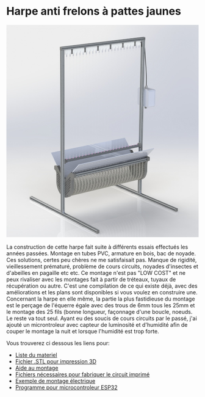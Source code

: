 # Harpe anti frelons à pattes jaunes

![This is an image](https://github.com/Ratamuse/Harpe/blob/main/Harpe%20ruches/Images/Harpe8.JPG)

La construction de cette harpe fait suite à différents essais effectués les années passées. Montage en tubes PVC, armature en bois, bac de noyade. Ces solutions, certes peu chères ne me satisfaisait pas. Manque de rigidité, vieillessement prématuré, problème de cours circuits, noyades d'insectes et d'abeilles en pagaille etc etc. 
Ce montage n'est pas "LOW COST" et ne peux rivaliser avec les montages fait à partir de tréteaux, tuyaux de récupération ou autre. C'est une compilation de ce qui existe déjà, avec des améliorations et les plans sont disponibles si vous voulez en construire une. 
Concernant la harpe en elle même, la partie la plus fastidieuse du montage est le perçage de l'équerre égale avec des trous de 6mm tous les 25mm et le montage des 25 fils (bonne longueur, façonnage d'une boucle, noeuds. Le reste va tout seul. 
Ayant eu des soucis de cours circuits par le passé, j'ai ajouté un microntroleur avec capteur de luminosité et d'humidité afin de couper le montage la nuit et lorsque l'humidité est trop forte. 

Vous trouverez ci dessous les liens pour:

- [Liste du materiel](https://github.com/Ratamuse/Harpe/blob/main/Harpe%20ruches/Materiel/Materiel.md)
- [Fichier .STL pour impression 3D](https://github.com/Ratamuse/Harpe/tree/main/Harpe%20ruches/Fichiers%203d/harpe%20alu)
- [Aide au montage](https://github.com/Ratamuse/Harpe/blob/main/Harpe%20ruches/Fichiers%203d/harpe%20alu/Construction.md)
- [Fichiers nécessaires pour fabriquer le circuit imprimé](https://github.com/Ratamuse/Harpe/tree/main/Harpe%20ruches/Fichier%20Kicad)
- [Exemple de montage électrique](https://github.com/Ratamuse/Harpe/blob/main/Harpe%20ruches/Montage%20%C3%A9lectrique/Montage%20%C3%A9lectrique.jpg)
- [Programme pour microcontroleur ESP32](https://github.com/Ratamuse/Harpe/tree/main/Harpe%20ruches/Code%20Arduino)

